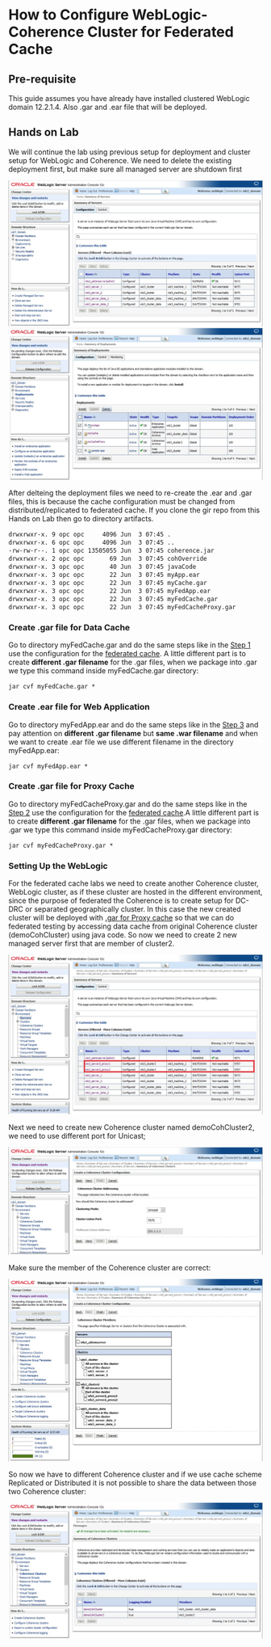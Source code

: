 # How to Configure WebLogic-Coherence Cluster for Federated Cache

## Pre-requisite

This guide assumes you have already have installed clustered WebLogic domain 12.2.1.4. Also .gar and .ear file that will be deployed.

## Hands on Lab

We will continue the lab using previous setup for deployment and cluster setup for WebLogic and Coherence. We need to delete the existing deployment first, but make sure all managed server are shutdown first

![alt text](images/CohFed01.jpg)
![alt text](images/CohFed02.jpg)

After delteing the deployment files we need to re-create the .ear and .gar files, this is because the cache configuration must be changed from distributed/replicated to federated cache. If you clone the gir repo from this Hands on Lab then go to directory artifacts.
```
drwxrwxr-x. 9 opc opc     4096 Jun  3 07:45 .
drwxrwxr-x. 6 opc opc     4096 Jun  3 07:45 ..
-rw-rw-r--. 1 opc opc 13505055 Jun  3 07:45 coherence.jar
drwxrwxr-x. 2 opc opc       69 Jun  3 07:45 cohOverride
drwxrwxr-x. 3 opc opc       40 Jun  3 07:45 javaCode
drwxrwxr-x. 3 opc opc       22 Jun  3 07:45 myApp.ear
drwxrwxr-x. 3 opc opc       22 Jun  3 07:45 myCache.gar
drwxrwxr-x. 3 opc opc       22 Jun  3 07:45 myFedApp.ear
drwxrwxr-x. 3 opc opc       22 Jun  3 07:45 myFedCache.gar
drwxrwxr-x. 3 opc opc       22 Jun  3 07:45 myFedCacheProxy.gar
```
### Create .gar file for Data Cache

Go to directory myFedCache.gar and do the same steps like in the [Step 1](create.data.gar.md) use the configuration for the [federated cache](https://github.com/tazlambert/coherence-weblogic/blob/master/tutorial/create.data.gar.md#federated-cache). A little different part is to create **different .gar filename** for the .gar files, when we package into .gar we type this command inside myFedCache.gar directory:
```
jar cvf myFedCache.gar *
```
### Create .ear file for Web Application

Go to directory myFedApp.ear and do the same steps like in the [Step 3](create.ear.md) and pay attention on **different .gar filename** but **same .war filename** and when we want to create .ear file we use different filename in the directory myFedApp.ear:
```
jar cvf myFedApp.ear *
```
### Create .gar file for Proxy Cache

Go to directory myFedCacheProxy.gar and do the same steps like in the [Step 2](create.proxy.gar.md) use the configuration for the [federated cache](https://github.com/tazlambert/coherence-weblogic/blob/master/tutorial/create.proxy.gar.md#federated-cache).A little different part is to create **different .gar filename** for the .gar files, when we package into .gar we type this command inside myFedCacheProxy.gar directory:
```
jar cvf myFedCacheProxy.gar *
```

### Setting Up the WebLogic

For the federated cache labs we need to create another Coherence cluster, WebLogic cluster, as if these cluster are hosted in the different environment, since the purpose of federated the Coherence is to create setup for DC-DRC or separated geographically cluster. In this case the new created cluster will be deployed with [.gar for Proxy cache](https://github.com/tazlambert/coherence-weblogic/blob/master/tutorial/create.wls.fed.cache.md#create-gar-file-for-proxy-cache) so that we can do federated testing by accessing data cache from original Coherence cluster (demoCohCluster) using java code. So now we need to create 2 new managed server first that are member of cluster2.

![alt text](images/CohFed03.jpg)

Next we need to create new Coherence cluster named demoCohCluster2, we need to use different port for Unicast;

![alt text](images/CohFed04.jpg)

Make sure the member of the Coherence cluster are correct:

![alt text](images/CohFed05.jpg)

So now we have to different Coherence cluster and if we use cache scheme Replicated or Distributed it is not possible to share the data between those two Coherence cluster:

![alt text](images/CohFed06.jpg)
